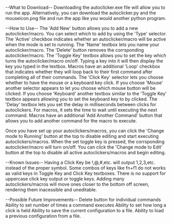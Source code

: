 --What to Download--
Downloading the autoclicker.exe file will allow you to run the app. Alternatively, you can download the autoclicker.py and the mouseicon.png file and run the app like you would another python program.

--How to Use--
The 'Add New' button allows you to add a new autoclicker/macro. You can select which to add by using the 'Type' selector.
The 'Active' checkbox indicates whether an autoclicker/macro will be active when the mode is set to running.
The 'Name' textbox lets you name your autoclicker/macro.
The 'Delete' button removes the corrsponding autoclicker/macro.
The 'Toggle Key' textbox allows you to set the key which turns the autoclicker/macro on/off. Typing a key into it will then display the key you typed in the textbox.
Macros have an additional 'Loop' checkbox that indicates whether they will loop back to their first command after completing all of their commands.
The 'Click Key' selector lets you choose whether to have the mouse or a keyboard key click.
  If you choose 'Mouse' another selector appears to let you choose which mouse button will be clicked.
  If you choose 'Keyboard' another textbox similar to the 'Toggle Key' textbox appears allowing you to set the keyboard key to by clicked.
The 'Delay' textbox lets you set the delay in milliseconds between clicks for autoclickers. For macros, it sets the time to wait until executing the next command.
Macros have an additional 'Add Another Command' button that allows you to add another command for the macro to execute.

Once you have set up your autoclickers/macros, you can click the 'Change mode to Running' button at the top to disable editing and start executing autoclickers/macros.
When the set toggle key is pressed, the corrsponding autoclicker/macro will turn on/off.
You can click the 'Change mode to Edit' button at the top to disable all active autoclickers/macros and begin editing.

--Known Issues--
Having a Click Key be !,@,#,etc. will output 1,2,3,etc. instead of the proper symbol.
Some combos of keys like fn+f1 do not works as valid keys in Toggle Key and Click Key textboxes.
There is no support for uppercase click key output or toggle keys.
Adding many autoclickers/macros will move ones closer to the bottom off screen, rendering them inacessible and uneditable.

--Possible Future Improvements--
Delete button for individual commands
Ability to set number of times a command executes
Ability to set how long a click is held
Ability to save the current configuration to a file.
Ability to load a previous configuration from a file.
